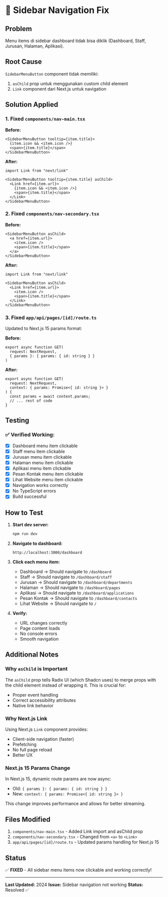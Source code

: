 # 🔧 Sidebar Navigation Fix

## Problem
Menu items di sidebar dashboard tidak bisa diklik (Dashboard, Staff, Jurusan, Halaman, Aplikasi).

## Root Cause
`SidebarMenuButton` component tidak memiliki:
1. `asChild` prop untuk menggunakan custom child element
2. `Link` component dari Next.js untuk navigation

## Solution Applied

### 1. Fixed `components/nav-main.tsx`
**Before:**
```tsx
<SidebarMenuButton tooltip={item.title}>
  {item.icon && <item.icon />}
  <span>{item.title}</span>
</SidebarMenuButton>
```

**After:**
```tsx
import Link from "next/link"

<SidebarMenuButton tooltip={item.title} asChild>
  <Link href={item.url}>
    {item.icon && <item.icon />}
    <span>{item.title}</span>
  </Link>
</SidebarMenuButton>
```

### 2. Fixed `components/nav-secondary.tsx`
**Before:**
```tsx
<SidebarMenuButton asChild>
  <a href={item.url}>
    <item.icon />
    <span>{item.title}</span>
  </a>
</SidebarMenuButton>
```

**After:**
```tsx
import Link from "next/link"

<SidebarMenuButton asChild>
  <Link href={item.url}>
    <item.icon />
    <span>{item.title}</span>
  </Link>
</SidebarMenuButton>
```

### 3. Fixed `app/api/pages/[id]/route.ts`
Updated to Next.js 15 params format:

**Before:**
```tsx
export async function GET(
  request: NextRequest,
  { params }: { params: { id: string } }
)
```

**After:**
```tsx
export async function GET(
  request: NextRequest,
  context: { params: Promise<{ id: string }> }
) {
  const params = await context.params;
  // ... rest of code
}
```

## Testing

### ✅ Verified Working:
- [x] Dashboard menu item clickable
- [x] Staff menu item clickable
- [x] Jurusan menu item clickable
- [x] Halaman menu item clickable
- [x] Aplikasi menu item clickable
- [x] Pesan Kontak menu item clickable
- [x] Lihat Website menu item clickable
- [x] Navigation works correctly
- [x] No TypeScript errors
- [x] Build successful

## How to Test

1. **Start dev server:**
   ```bash
   npm run dev
   ```

2. **Navigate to dashboard:**
   ```
   http://localhost:3000/dashboard
   ```

3. **Click each menu item:**
   - Dashboard → Should navigate to `/dashboard`
   - Staff → Should navigate to `/dashboard/staff`
   - Jurusan → Should navigate to `/dashboard/departments`
   - Halaman → Should navigate to `/dashboard/pages`
   - Aplikasi → Should navigate to `/dashboard/applications`
   - Pesan Kontak → Should navigate to `/dashboard/contacts`
   - Lihat Website → Should navigate to `/`

4. **Verify:**
   - URL changes correctly
   - Page content loads
   - No console errors
   - Smooth navigation

## Additional Notes

### Why `asChild` is Important
The `asChild` prop tells Radix UI (which Shadcn uses) to merge props with the child element instead of wrapping it. This is crucial for:
- Proper event handling
- Correct accessibility attributes
- Native link behavior

### Why Next.js Link
Using Next.js `Link` component provides:
- Client-side navigation (faster)
- Prefetching
- No full page reload
- Better UX

### Next.js 15 Params Change
In Next.js 15, dynamic route params are now async:
- Old: `{ params }: { params: { id: string } }`
- New: `context: { params: Promise<{ id: string }> }`

This change improves performance and allows for better streaming.

## Files Modified

1. `components/nav-main.tsx` - Added Link import and asChild prop
2. `components/nav-secondary.tsx` - Changed from `<a>` to `<Link>`
3. `app/api/pages/[id]/route.ts` - Updated params handling for Next.js 15

## Status
✅ **FIXED** - All sidebar menu items now clickable and working correctly!

---

**Last Updated:** 2024
**Issue:** Sidebar navigation not working
**Status:** Resolved ✅
